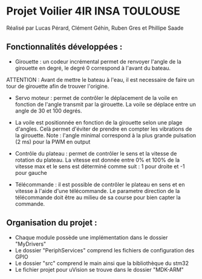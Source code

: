 ﻿
# Projet Voilier 4IR INSA TOULOUSE

Réalisé par Lucas Pérard, Clément Géhin, Ruben Gres et Phillipe Saade

## Fonctionnalités développées :

* Girouette : un codeur incrémental permet de renvoyer l'angle de la girouette en degré, le degré 0 correspond à l'avant du bateau.

ATTENTION : Avant de mettre le bateau à l'eau, il est necessaire de faire un tour de girouette afin de trouver l'origine.
	
* Servo moteur : permet de contrôler le déplacement de la voile en fonction de l'angle transmit par la girouette. La voile se déplace entre un angle de 30 et 100 degrés.
* La voile est positionnée en fonction de la girouette selon une plage d'angles. Celà permet d'éviter de prendre en compter les vibrations de la girouette.
	Note : l'angle minimal correspond à la plus grande pulsation (2 ms) pour la PWM en output

* Contrôle du plateau : permet de contrôler le sens et la vitesse de rotation du plateau. La vitesse est donnée entre 0% et 100% de la vitesse max et le sens est déterminé comme suit : 1 pour droite et -1 pour gauche
	
* Télécommande : il est possible de contrôler le plateau en sens et en vitesse à l'aide d'une télécommande. Le parametre direction de la télécommande doit être au milieu de sa course pour bien capter la commande.
	
## Organisation du projet :

* Chaque module possède une implémentation dans le dossier "MyDrivers"
* Le dossier "PeriphServices" comprend les fichiers de configuration des GPIO
* Le dossier "src" comprend le main ainsi que la bibliothèque du stm32
* Le fichier projet pour uVision se trouve dans le dossier "MDK-ARM"